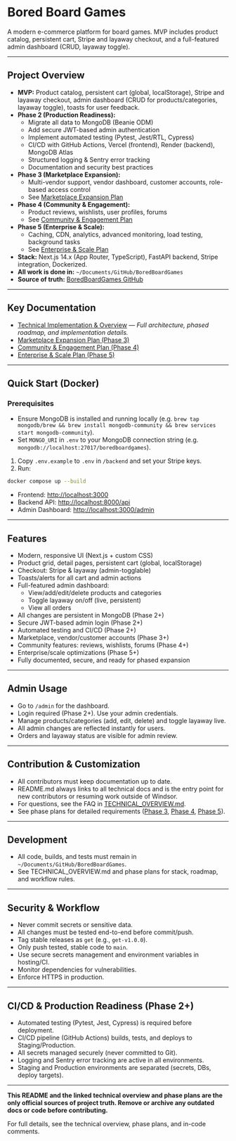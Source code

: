 # Bored Board Games

A modern e-commerce platform for board games. MVP includes product catalog, persistent cart, Stripe and layaway checkout, and a full-featured admin dashboard (CRUD, layaway toggle).

---

## Project Overview

- **MVP:** Product catalog, persistent cart (global, localStorage), Stripe and layaway checkout, admin dashboard (CRUD for products/categories, layaway toggle), toasts for user feedback.
- **Phase 2 (Production Readiness):**
  - Migrate all data to MongoDB (Beanie ODM)
  - Add secure JWT-based admin authentication
  - Implement automated testing (Pytest, Jest/RTL, Cypress)
  - CI/CD with GitHub Actions, Vercel (frontend), Render (backend), MongoDB Atlas
  - Structured logging & Sentry error tracking
  - Documentation and security best practices
- **Phase 3 (Marketplace Expansion):**
  - Multi-vendor support, vendor dashboard, customer accounts, role-based access control
  - See [Marketplace Expansion Plan](./PHASE_3_MARKETPLACE_PLAN.md)
- **Phase 4 (Community & Engagement):**
  - Product reviews, wishlists, user profiles, forums
  - See [Community & Engagement Plan](./PHASE_4_COMMUNITY_PLAN.md)
- **Phase 5 (Enterprise & Scale):**
  - Caching, CDN, analytics, advanced monitoring, load testing, background tasks
  - See [Enterprise & Scale Plan](./PHASE_5_ENTERPRISE_PLAN.md)
- **Stack:** Next.js 14.x (App Router, TypeScript), FastAPI backend, Stripe integration, Dockerized.
- **All work is done in:** `~/Documents/GitHub/BoredBoardGames`
- **Source of truth:** [BoredBoardGames GitHub](https://github.com/mastershaman369/BoredBoardGames.git)

---

## Key Documentation

- [Technical Implementation & Overview](./TECHNICAL_OVERVIEW.md) — _Full architecture, phased roadmap, and implementation details._
- [Marketplace Expansion Plan (Phase 3)](./PHASE_3_MARKETPLACE_PLAN.md)
- [Community & Engagement Plan (Phase 4)](./PHASE_4_COMMUNITY_PLAN.md)
- [Enterprise & Scale Plan (Phase 5)](./PHASE_5_ENTERPRISE_PLAN.md)

---

## Quick Start (Docker)

### Prerequisites
- Ensure MongoDB is installed and running locally (e.g. `brew tap mongodb/brew && brew install mongodb-community && brew services start mongodb-community`).
- Set `MONGO_URI` in `.env` to your MongoDB connection string (e.g. `mongodb://localhost:27017/boredboardgames`).

1. Copy `.env.example` to `.env` in `/backend` and set your Stripe keys.
2. Run:

```sh
docker compose up --build
```

- Frontend: [http://localhost:3000](http://localhost:3000)
- Backend API: [http://localhost:8000/api](http://localhost:8000/api)
- Admin Dashboard: [http://localhost:3000/admin](http://localhost:3000/admin)

---

## Features

- Modern, responsive UI (Next.js + custom CSS)
- Product grid, detail pages, persistent cart (global, localStorage)
- Checkout: Stripe & layaway (admin-togglable)
- Toasts/alerts for all cart and admin actions
- Full-featured admin dashboard:
  - View/add/edit/delete products and categories
  - Toggle layaway on/off (live, persistent)
  - View all orders
- All changes are persistent in MongoDB (Phase 2+)
- Secure JWT-based admin login (Phase 2+)
- Automated testing and CI/CD (Phase 2+)
- Marketplace, vendor/customer accounts (Phase 3+)
- Community features: reviews, wishlists, forums (Phase 4+)
- Enterprise/scale optimizations (Phase 5+)
- Fully documented, secure, and ready for phased expansion

---

## Admin Usage

- Go to `/admin` for the dashboard.
- Login required (Phase 2+). Use your admin credentials.
- Manage products/categories (add, edit, delete) and toggle layaway live.
- All admin changes are reflected instantly for users.
- Orders and layaway status are visible for admin review.

---

## Contribution & Customization

- All contributors must keep documentation up to date.
- README.md always links to all technical docs and is the entry point for new contributors or resuming work outside of Windsor.
- For questions, see the FAQ in [TECHNICAL_OVERVIEW.md](./TECHNICAL_OVERVIEW.md).
- See phase plans for detailed requirements ([Phase 3](./PHASE_3_MARKETPLACE_PLAN.md), [Phase 4](./PHASE_4_COMMUNITY_PLAN.md), [Phase 5](./PHASE_5_ENTERPRISE_PLAN.md)).

---

## Development

- All code, builds, and tests must remain in `~/Documents/GitHub/BoredBoardGames`.
- See TECHNICAL_OVERVIEW.md and phase plans for stack, roadmap, and workflow rules.

---

## Security & Workflow

- Never commit secrets or sensitive data.
- All changes must be tested end-to-end before commit/push.
- Tag stable releases as `get` (e.g., `get-v1.0.0`).
- Only push tested, stable code to `main`.
- Use secure secrets management and environment variables in hosting/CI.
- Monitor dependencies for vulnerabilities.
- Enforce HTTPS in production.

---

## CI/CD & Production Readiness (Phase 2+)

- Automated testing (Pytest, Jest, Cypress) is required before deployment.
- CI/CD pipeline (GitHub Actions) builds, tests, and deploys to Staging/Production.
- All secrets managed securely (never committed to Git).
- Logging and Sentry error tracking are active in all environments.
- Staging and Production environments are separated (secrets, DBs, deploy targets).

---

**This README and the linked technical overview and phase plans are the only official sources of project truth. Remove or archive any outdated docs or code before contributing.**

For full details, see the technical overview, phase plans, and in-code comments.
